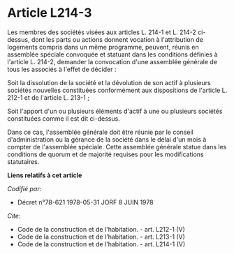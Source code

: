 # Article L214-3

Les membres des sociétés visées aux articles L. 214-1 et L. 214-2 ci-dessus, dont les parts ou actions donnent vocation à
l'attribution de logements compris dans un même programme, peuvent, réunis en assemblée spéciale convoquée et statuant dans
les conditions définies à l'article L. 214-2, demander la convocation d'une assemblée générale de tous les associés à l'effet
de décider : 

Soit la dissolution de la société et la dévolution de son actif à plusieurs sociétés nouvelles constituées conformément aux
dispositions de l'article L. 212-1 et de l'article L. 213-1 ; 

Soit l'apport d'un ou plusieurs éléments d'actif à une ou plusieurs sociétés constituées comme il est dit ci-dessus. 

Dans ce cas, l'assemblée générale doit être réunie par le conseil d'administration ou la gérance de la société dans le délai
d'un mois à compter de l'assemblée spéciale. Cette assemblée générale statue dans les conditions de quorum et de majorité
requises pour les modifications statutaires.

**Liens relatifs à cet article**

_Codifié par_:

  - Décret n°78-621 1978-05-31 JORF 8 JUIN 1978

_Cite_:

  - Code de la construction et de l'habitation. - art. L212-1 (V)
  - Code de la construction et de l'habitation. - art. L213-1 (V)
  - Code de la construction et de l'habitation. - art. L214-1 (V)
